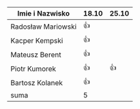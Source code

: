 Imie i Nazwisko  | 18.10 | 25.10 |
---------------- | ----- | ----- |
Radosław Mariowski | :+1: ||
Kacper Kempski | :+1: ||
Mateusz Berent | :+1: ||
Piotr Kumorek	 | :+1:	| :+1: |   	
Bartosz Kolanek	 | :+1:	| 
suma             | 5   ||

